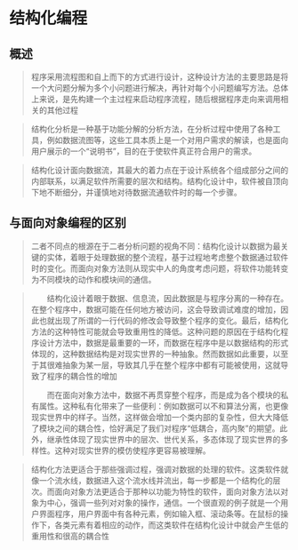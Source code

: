 # 结构化编程

## 概述

> 程序采用流程图和自上而下的方式进行设计，这种设计方法的主要思路是将一个大问题分解为多个小问题进行解决，再针对每个小问题编写方法。总体上来说，是先构建一个主过程来启动程序流程，随后根据程序走向来调用相关的其他过程



> 结构化分析是一种基于功能分解的分析方法，在分析过程中使用了各种工具，例如数据流图等，这些工具本质上是一个对用户需求的解读，也是面向用户展示的一个“说明书”，目的在于使软件真正符合用户的需求。

> 结构化设计面向数据流，其最大的着力点在于设计系统各个组成部分之间的内部联系，以满足软件所需要的层次和结构。结构化设计中，软件被自顶向下地不断细分，并谨慎地对待数据流通软件时的每一个步骤。



## 与面向对象编程的区别

> 二者不同点的根源在于二者分析问题的视角不同：结构化设计以数据为最关键的实体，着眼于处理数据的整个流程，基于过程地考虑整个数据通过软件时的变化。而面向对象方法则从现实中人的角度考虑问题，将软件功能转变为不同模块的动作和模块间的通信。

> 　　结构化设计着眼于数据、信息流，因此数据是与程序分离的一种存在。在整个程序中，数据可能在任何地方被访问，这会导致调试难度的增加，因此也就出现了所谓的一行代码的修改会导致整个程序的变化。最后，结构化方法的这种特性可能就会导致重用性的降低。这种问题的原因在于结构化程序设计方法中，数据是最重要的一环，而数据在程序中是以数据结构的形式体现的，这种数据结构是对现实世界的一种抽象。然而数据如此重要，以至于其很难抽象为某一层，导致其几乎在整个程序中都有可能被使用，这就导致了程序的耦合性的增加
>
> 　　而在面向对象方法中，数据不再贯穿整个程序，而是成为各个模块的私有属性。这种私有化带来了一些便利：例如数据可以不和算法分离，也更像现实世界中的样子。当然，这样做会增加一个类内部的复杂性，但大大降低了模块之间的耦合性，恰好满足了我们对程序“低耦合，高内聚”的期望。此外，继承性体现了现实世界中的层次、世代关系，多态体现了现实世界的多样性。这种对现实世界的模仿使程序更容易被理解。

>结构化方法更适合于那些强调过程，强调对数据的处理的软件。这类软件就像一个流水线，数据进入这个流水线并流出，每一步都是一个结构化的层次。而面向对象方法更适合于那种以功能为特性的软件，面向对象方法以对象为中心，强调一些列对对象的操作，通信。一个很直观的例子就是一个用户界面程序，用户界面中有各种元素，例如输入框、滚动条等。在鼠标的操作下，各类元素有着相应的动作，而这类软件在结构化设计中就会产生低的重用性和很高的耦合性